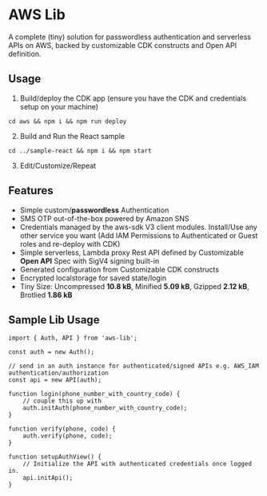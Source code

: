 # AWS Lib

A complete (tiny) solution for passwordless authentication and serverless APIs on AWS, backed by customizable CDK constructs and Open API definition.

## Usage

1. Build/deploy the CDK app (ensure you have the CDK and credentials setup on your machine)
```
cd aws && npm i && npm run deploy
```
2. Build and Run the React sample
```
cd ../sample-react && npm i && npm start
```
3. Edit/Customize/Repeat


## Features

* Simple custom/**passwordless** Authentication
* SMS OTP out-of-the-box powered by Amazon SNS
* Credentials managed by the aws-sdk V3 client modules. Install/Use any other service you want (Add IAM Permissions to Authenticated or Guest roles and re-deploy with CDK)
* Simple serverless, Lambda proxy Rest API defined by Customizable **Open API** Spec with SigV4 signing built-in
* Generated configuration from Customizable CDK constructs
* Encrypted localstorage for saved state/login
* Tiny Size: Uncompressed **10.8 kB**, Minified **5.09 kB**, Gzipped **2.12 kB**, Brotlied **1.86 kB**

## Sample Lib Usage
```
import { Auth, API } from 'aws-lib';

const auth = new Auth();

// send in an auth instance for authenticated/signed APIs e.g. AWS_IAM authentication/authorization
const api = new API(auth);

function login(phone_number_with_country_code) {
    // couple this up with 
    auth.initAuth(phone_number_with_country_code);
}

function verify(phone, code) {
    auth.verify(phone, code);
}

function setupAuthView() {
    // Initialize the API with authenticated credentials once logged in.
    api.initApi();
}

```